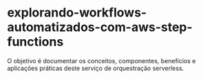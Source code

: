 # explorando-workflows-automatizados-com-aws-step-functions
O objetivo é documentar os conceitos, componentes, benefícios e aplicações práticas deste serviço de orquestração serverless. 
